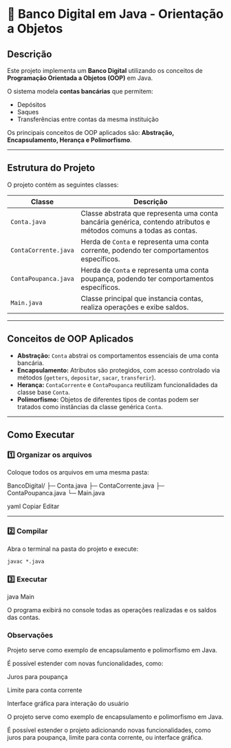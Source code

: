 # 🏦 Banco Digital em Java - Orientação a Objetos

## Descrição

Este projeto implementa um **Banco Digital** utilizando os conceitos de **Programação Orientada a Objetos (OOP)** em Java.  

O sistema modela **contas bancárias** que permitem:  

- Depósitos  
- Saques  
- Transferências entre contas da mesma instituição  

Os principais conceitos de OOP aplicados são: **Abstração, Encapsulamento, Herança e Polimorfismo**.

---

## Estrutura do Projeto

O projeto contém as seguintes classes:

| Classe               | Descrição |
|----------------------|-----------|
| `Conta.java`         | Classe abstrata que representa uma conta bancária genérica, contendo atributos e métodos comuns a todas as contas. |
| `ContaCorrente.java` | Herda de `Conta` e representa uma conta corrente, podendo ter comportamentos específicos. |
| `ContaPoupanca.java` | Herda de `Conta` e representa uma conta poupança, podendo ter comportamentos específicos. |
| `Main.java`          | Classe principal que instancia contas, realiza operações e exibe saldos. |

---

## Conceitos de OOP Aplicados

- **Abstração:** `Conta` abstrai os comportamentos essenciais de uma conta bancária.  
- **Encapsulamento:** Atributos são protegidos, com acesso controlado via métodos (`getters`, `depositar`, `sacar`, `transferir`).  
- **Herança:** `ContaCorrente` e `ContaPoupanca` reutilizam funcionalidades da classe base `Conta`.  
- **Polimorfismo:** Objetos de diferentes tipos de contas podem ser tratados como instâncias da classe genérica `Conta`.

---

## Como Executar

### 1️⃣ Organizar os arquivos

Coloque todos os arquivos em uma mesma pasta:

BancoDigital/
├─ Conta.java
├─ ContaCorrente.java
├─ ContaPoupanca.java
└─ Main.java

yaml
Copiar
Editar

---

### 2️⃣ Compilar

Abra o terminal na pasta do projeto e execute:

``javac *.java``

### 3️⃣ Executar

java Main

O programa exibirá no console todas as operações realizadas e os saldos das contas.

### Observações
Projeto serve como exemplo de encapsulamento e polimorfismo em Java.

É possível estender com novas funcionalidades, como:

Juros para poupança

Limite para conta corrente

Interface gráfica para interação do usuário

O projeto serve como exemplo de encapsulamento e polimorfismo em Java.

É possível estender o projeto adicionando novas funcionalidades, como juros para poupança, limite para conta corrente, ou interface gráfica. 
